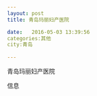 ```yaml
--- 
layout: post 
title: 青岛玛丽妇产医院

date:   2016-05-03 13:39:56 
categories:其他  
city:青岛
  
--- 
```

   
青岛玛丽妇产医院

信息

